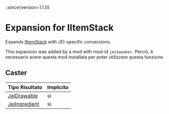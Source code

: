 ::since{version=1.1.0}
# Expansion for IItemStack

Expands [IItemStack](/vanilla/api/items/IItemStack) with JEI-specific conversions.

This expansion was added by a mod with mod-id `jeitweaker`. Perciò, è necessario avere questa mod installata per poter utilizzare questa funzione.

## Caster

| Tipo Risultato                                                | Implicito |
| ------------------------------------------------------------- | --------- |
| [JeiDrawable](/mods/JEITweaker/API/Component/JeiDrawable)     | sì        |
| [JeiIngredient](/mods/JEITweaker/API/Component/JeiIngredient) | sì        |

